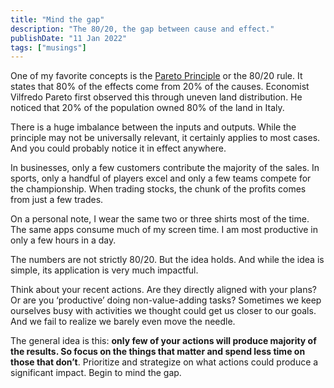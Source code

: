 ```yaml
---
title: "Mind the gap"
description: "The 80/20, the gap between cause and effect."
publishDate: "11 Jan 2022"
tags: ["musings"]
---
```


One of my favorite concepts is the <a href='https://en.wikipedia.org/wiki/Pareto_principle'>Pareto Principle</a> or the 80/20 rule. It states that 80% of the effects come from 20% of the causes. Economist Vilfredo Pareto first observed this through uneven land distribution. He noticed that 20% of the population owned 80% of the land in Italy.

There is a huge imbalance between the inputs and outputs. While the principle may not be universally relevant, it certainly applies to most cases. And you could probably notice it in effect anywhere.

In businesses, only a few customers contribute the majority of the sales. In sports, only a handful of players excel and only a few teams compete for the championship. When trading stocks, the chunk of the profits comes from just a few trades.

On a personal note, I wear the same two or three shirts most of the time. The same apps consume much of my screen time. I am most productive in only a few hours in a day.

The numbers are not strictly 80/20. But the idea holds. And while the idea is simple, its application is very much impactful.

Think about your recent actions. Are they directly aligned with your plans? Or are you ‘productive’ doing non-value-adding tasks? Sometimes we keep ourselves busy with activities we thought could get us closer to our goals. And we fail to realize we barely even move the needle.

The general idea is this: **only few of your actions will produce majority of the results. So focus on the things that matter and spend less time on those that don’t**. Prioritize and strategize on what actions could produce a significant impact. Begin to mind the gap.
